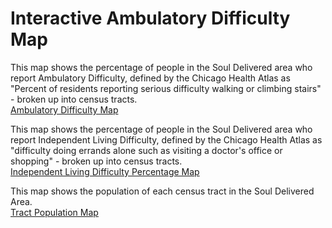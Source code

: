 # Interactive Ambulatory Difficulty Map
This map shows the percentage of people in the Soul Delivered area who report Ambulatory Difficulty, defined by the Chicago Health Atlas as "Percent of residents reporting serious difficulty walking or climbing stairs" - broken up into census tracts. <br>
[Ambulatory Difficulty Map](Ambulatory/map.html)


This map shows the percentage of people in the Soul Delivered area who report Independent Living Difficulty, defined by the Chicago Health Atlas as "difficulty doing errands alone such as visiting a doctor's office or shopping" - broken up into census tracts. <br>
[Independent Living Difficulty Percentage Map](IndLivDif/qgis2web_2023_07_21-15_09_30_983627/IndLivDifMap.html)


This map shows the population of each census tract in the Soul Delivered Area. <br>
[Tract Population Map](Population/Webapp/PopMap.html)
